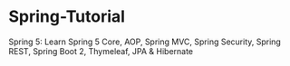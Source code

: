 # Spring-Tutorial
Spring 5: Learn Spring 5 Core, AOP, Spring MVC, Spring Security, Spring REST, Spring Boot 2, Thymeleaf, JPA &amp; Hibernate
